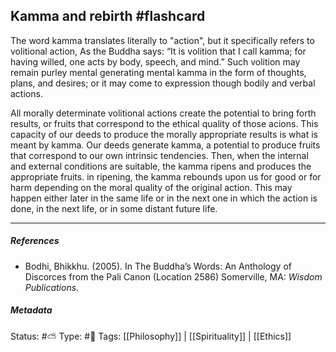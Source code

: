 ## Kamma and rebirth #flashcard 

The word kamma translates literally to "action", but it specifically refers to volitional action, As the Buddha says: “It is volition that I call kamma; for having willed, one acts by body, speech, and mind.” Such volition may remain purley mental generating mental kamma in the form of thoughts, plans, and desires; or it may come to expression though bodily and verbal actions. 

All morally determinate volitional actions create the potential to bring forth results, or fruits that correspond to the ethical quality of those acions. This capacity of our deeds to produce the morally appropriate results is what is meant by kamma. Our deeds generate kamma, a potential to produce fruits that correspond to our own intrinsic tendencies. Then, when the internal and external conditions are suitable, the kamma ripens and produces the appropriate fruits. in ripening, the kamma rebounds upon us for good or for harm depending on the moral quality of the original action. This may happen either later in the same life or in the next one in which the action is done, in the next life, or in some distant future life. 

___

##### References
 
 - Bodhi, Bhikkhu. (2005). In The Buddha’s Words: An Anthology of Discorces from the Pali Canon (Location 2586) Somerville, MA: _Wisdom Publications_.

##### Metadata
Status: #⛅️ 
Type: #🔵 
Tags: [[Philosophy]] | [[Spirituality]] | [[Ethics]] 
